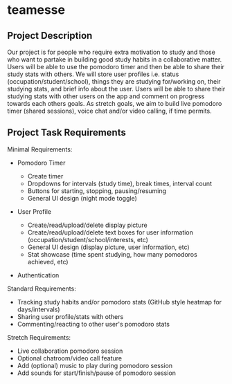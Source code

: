 # teamesse

## Project Description
Our project is for people who require extra motivation to study and those who want to partake in building good study habits in a collaborative matter. Users will be able to use the pomodoro timer and then be able to share their study stats with others. We will store user profiles i.e. status (occupation/student/school), things they are studying for/working on, their studying stats, and brief info about the user. Users will be able to share their studying stats with other users on the app and comment on progress towards each others goals. As stretch goals, we aim to build live pomodoro timer (shared sessions), voice chat and/or video calling, if time permits.

## Project Task Requirements
Minimal Requirements:
- Pomodoro Timer
  - Create timer
  - Dropdowns for intervals (study time), break times, interval count
  - Buttons for starting, stopping, pausing/resuming
  - General UI design (night mode toggle)

- User Profile
  - Create/read/upload/delete display picture
  - Create/read/upload/delete text boxes for user information (occupation/student/school/interests, etc)
  - General UI design (display picture, user information, etc)
  - Stat showcase (time spent studying, how many pomodoros achieved, etc)

- Authentication

Standard Requirements:
- Tracking study habits and/or pomodoro stats (GitHub style heatmap for days/intervals)
- Sharing user profile/stats with others
- Commenting/reacting to other user's pomodoro stats

Stretch Requirements:
- Live collaboration pomodoro session
- Optional chatroom/video call feature
- Add (optional) music to play during pomodoro session
- Add sounds for start/finish/pause of pomodoro session
